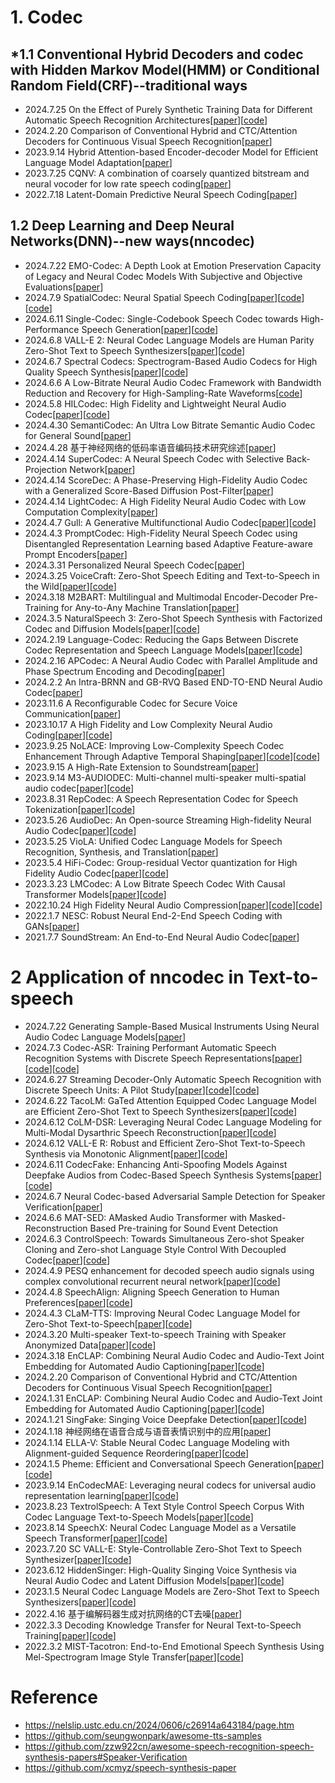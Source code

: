 # 1. Codec
## *1.1 Conventional Hybrid Decoders and codec with Hidden Markov Model(HMM) or Conditional Random Field(CRF)--traditional ways
- 2024.7.25 On the Effect of Purely Synthetic Training Data for Different Automatic Speech Recognition Architectures[[paper](https://arxiv.org/abs/2407.17997)][[code](https://github.com/rwth-i6/returnn-experiments/tree/master/2024-pure-synthetic-data)]
- 2024.2.20 Comparison of Conventional Hybrid and CTC/Attention Decoders for Continuous Visual Speech Recognition[[paper](https://arxiv.org/abs/2402.13004)]
- 2023.9.14 Hybrid Attention-based Encoder-decoder Model for Efficient Language Model Adaptation[[paper](https://arxiv.org/abs/2309.07369)]
- 2023.7.25 CQNV: A combination of coarsely quantized bitstream and neural vocoder for low rate speech coding[[paper](https://arxiv.org/abs/2307.13295)]
- 2022.7.18 Latent-Domain Predictive Neural Speech Coding[[paper](https://arxiv.org/abs/2207.08363)]

## 1.2 Deep Learning and Deep Neural Networks(DNN)--new ways(nncodec)
- 2024.7.22 EMO-Codec: A Depth Look at Emotion Preservation Capacity of Legacy and Neural Codec Models With Subjective and Objective Evaluations[[paper](https://arxiv.org/abs/2407.15458)]
- 2024.7.9 SpatialCodec: Neural Spatial Speech Coding[[paper](https://arxiv.org/abs/2309.07432)][[code](https://xzwy.github.io/SpatialCodecDemo)][[code](https://github.com/XZWY/SpatialCodec)]
- 2024.6.11 Single-Codec: Single-Codebook Speech Codec towards High-Performance Speech Generation[[paper](https://arxiv.org/abs/2406.07422)][[code](https://kkksuper.github.io/Single-Codec)]
- 2024.6.8 VALL-E 2: Neural Codec Language Models are Human Parity Zero-Shot Text to Speech Synthesizers[[paper](https://arxiv.org/abs/2406.05370)][[code](https://aka.ms/valle2)]
- 2024.6.7 Spectral Codecs: Spectrogram-Based Audio Codecs for High Quality Speech Synthesis[[paper](https://arxiv.org/abs/2406.05298)][[code](https://rlangman.github.io/spectral-codec/)]
- 2024.6.6 A Low-Bitrate Neural Audio Codec Framework with Bandwidth Reduction and Recovery for High-Sampling-Rate Waveforms[[code](https://yangai520.github.io/APCodec_APBWE)]
- 2024.5.8 HILCodec: High Fidelity and Lightweight Neural Audio Codec[[paper](https://arxiv.org/abs/2405.04752)][[code](https://github.com/aask1357/hilcodec)]
- 2024.4.30 SemantiCodec: An Ultra Low Bitrate Semantic Audio Codec for General Sound[[paper](https://arxiv.org/abs/2405.00233)]
- 2024.4.28 基于神经网络的低码率语音编码技术研究综述[[paper](https://kns.cnki.net/kcms2/article/abstract?v=wRD08hUPYgxIQfVIo03qBOmF-KFe1SjsE8tlpEc5OvnGr0I4pNML3ML4vI6BI3Q4dCtxdAc-F2rtQBJVg259do_ultMvCkimLUC52KEGwfPT-ztkpwkZ9W9jeZPcb_ImA2ISCuuBEdeOAOpUlLReOAkWvzMob0h9&uniplatform=NZKPT&language=CHS)]
- 2024.4.14 SuperCodec: A Neural Speech Codec with Selective Back-Projection Network[[paper](https://ieeexplore.ieee.org/document/10447744)]
- 2024.4.14 ScoreDec: A Phase-Preserving High-Fidelity Audio Codec with a Generalized Score-Based Diffusion Post-Filter[[paper](https://ieeexplore.ieee.org/document/10448371)]
- 2024.4.14 LightCodec: A High Fidelity Neural Audio Codec with Low Computation Complexity[[paper](https://ieeexplore.ieee.org/document/10447532)]
- 2024.4.7 Gull: A Generative Multifunctional Audio Codec[[paper](https://arxiv.org/abs/2404.04947)][[code](https://yluo42.github.io/Gull)]
- 2024.4.3 PromptCodec: High-Fidelity Neural Speech Codec using Disentangled Representation Learning based Adaptive Feature-aware Prompt Encoders[[paper](https://arxiv.org/abs/2404.02702)]
- 2024.3.31 Personalized Neural Speech Codec[[paper](https://arxiv.org/abs/2404.00791)]
- 2024.3.25 VoiceCraft: Zero-Shot Speech Editing and Text-to-Speech in the Wild[[paper](https://arxiv.org/abs/2403.16973)][[code](https://jasonppy.github.io/VoiceCraft_web)]
- 2024.3.18 M2BART: Multilingual and Multimodal Encoder-Decoder Pre-Training for Any-to-Any Machine Translation[[paper](https://ieeexplore.ieee.org/document/10446620)]
- 2024.3.5 NaturalSpeech 3: Zero-Shot Speech Synthesis with Factorized Codec and Diffusion Models[[paper](https://arxiv.org/abs/2403.03100)][[code](https://aka.ms/speechresearch)]
- 2024.2.19 Language-Codec: Reducing the Gaps Between Discrete Codec Representation and Speech Language Models[[paper](https://arxiv.org/abs/2402.12208)][[code](https://github.com/jishengpeng/languagecodec)]
- 2024.2.16 APCodec: A Neural Audio Codec with Parallel Amplitude and Phase Spectrum Encoding and Decoding[[paper](https://arxiv.org/abs/2402.10533)]
- 2024.2.2 An Intra-BRNN and GB-RVQ Based END-TO-END Neural Audio Codec[[paper](https://arxiv.org/abs/2402.01271)]
- 2023.11.6 A Reconfigurable Codec for Secure Voice Communication[[paper](https://ieeexplore.ieee.org/document/10297539)]
- 2023.10.17 A High Fidelity and Low Complexity Neural Audio Coding[[paper](https://arxiv.org/abs/2310.10992)][[code](https://github.com/google/lyra)]
- 2023.9.25 NoLACE: Improving Low-Complexity Speech Codec Enhancement Through Adaptive Temporal Shaping[[paper](https://arxiv.org/abs/2309.14521)][[code](https://282fd5fa7.github.io/NoLACE)][[code](https://gitlab.xiph.org/xiph/opus/-/tree/icassp2024)]
- 2023.9.15 A High-Rate Extension to Soundstream[[paper](https://ieeexplore.ieee.org/document/10248100)]
- 2023.9.14 M3-AUDIODEC: Multi-channel multi-speaker multi-spatial audio codec[[paper](https://arxiv.org/abs/2309.07416)][[code](https://anton-jeran.github.io/MAD/)]
- 2023.8.31 RepCodec: A Speech Representation Codec for Speech Tokenization[[paper](https://arxiv.org/abs/2309.00169)][[code](https://github.com/mct10/RepCodec)]
- 2023.5.26 AudioDec: An Open-source Streaming High-fidelity Neural Audio Codec[[paper](https://arxiv.org/abs/2305.16608)][[code](https://github.com/facebookresearch/AudioDec)]
- 2023.5.25 VioLA: Unified Codec Language Models for Speech Recognition, Synthesis, and Translation[[paper](https://arxiv.org/abs/2305.16107)]
- 2023.5.4 HiFi-Codec: Group-residual Vector quantization for High Fidelity Audio Codec[[paper](https://arxiv.org/abs/2305.02765)][[code](https://github.com/yangdongchao/AcademiCodec)]
- 2023.3.23 LMCodec: A Low Bitrate Speech Codec With Causal Transformer Models[[paper](https://arxiv.org/pdf/2303.12984)][[code](https://mjenrungrot.github.io/chrome-media-audio-papers/publications/lmcodec)]
- 2022.10.24 High Fidelity Neural Audio Compression[[paper](https://arxiv.org/abs/2210.13438)][[code](https://github.com/facebookresearch/encodec)][[code](https://ai.honu.io/papers/encodec/samples.html)]
- 2022.1.7 NESC: Robust Neural End-2-End Speech Coding with GANs[[paper](https://arxiv.org/abs/2207.03282)]
- 2021.7.7 SoundStream: An End-to-End Neural Audio Codec[[paper](https://arxiv.org/abs/2107.03312)]

# 2 Application of nncodec in Text-to-speech
- 2024.7.22 Generating Sample-Based Musical Instruments Using Neural Audio Codec Language Models[[paper](https://arxiv.org/abs/2407.15641)]
- 2024.7.3 Codec-ASR: Training Performant Automatic Speech Recognition Systems with Discrete Speech Representations[[paper](https://arxiv.org/abs/2407.03495)][[code](https://catalog.ngc.nvidia.com/orgs/nvidia/teams/nemo/models/audio_codec_16khz_small)][[code](https://github.com/NVIDIA/NeMo)]
- 2024.6.27 Streaming Decoder-Only Automatic Speech Recognition with Discrete Speech Units: A Pilot Study[[paper](https://arxiv.org/abs/2406.18862)][[code](https://huggingface.co/TencentGameMate/chinese-hubert-large)][[code](https://github.com/chenpk00/IS2024_stream_decoder_only_asr)]
- 2024.6.22 TacoLM: GaTed Attention Equipped Codec Language Model are Efficient Zero-Shot Text to Speech Synthesizers[[paper](https://arxiv.org/abs/2406.15752)][[code](https://ereboas.github.io/TacoLM/)]
- 2024.6.12 CoLM-DSR: Leveraging Neural Codec Language Modeling for Multi-Modal Dysarthric Speech Reconstruction[[paper](https://arxiv.org/abs/2406.08336)][[code]( https://Chenxuey20.github.io/CoLM-DSR)]
- 2024.6.12 VALL-E R: Robust and Efficient Zero-Shot Text-to-Speech Synthesis via Monotonic Alignment[[paper](https://arxiv.org/abs/2406.07855)][[code](https://aka.ms/valler)]
- 2024.6.11 CodecFake: Enhancing Anti-Spoofing Models Against Deepfake Audios from Codec-Based Speech Synthesis Systems[[paper](https://arxiv.org/abs/2406.07237)][[code](https://codecfake.github.io)]
- 2024.6.7 Neural Codec-based Adversarial Sample Detection for Speaker Verification[[paper](https://arxiv.org/abs/2406.04582)]
- 2024.6.6 MAT-SED: AMasked Audio Transformer with Masked-Reconstruction Based Pre-training for Sound Event Detection
- 2024.6.3 ControlSpeech: Towards Simultaneous Zero-shot Speaker Cloning and Zero-shot Language Style Control With Decoupled Codec[[paper](https://arxiv.org/abs/2406.01205)][[code](https://github.com/jishengpeng/ControlSpeech)]
- 2024.4.9 PESQ enhancement for decoded speech audio signals using complex convolutional recurrent neural network[[paper](https://ieeexplore.ieee.org/document/10479874)][[code](https://0nutation.github.io/SpeechAlign.github.io/)]
- 2024.4.8 SpeechAlign: Aligning Speech Generation to Human Preferences[[paper](https://arxiv.org/abs/2404.05600)][[code](https://0nutation.github.io/SpeechAlign.github.io/)]
- 2024.4.3 CLaM-TTS: Improving Neural Codec Language Model for Zero-Shot Text-to-Speech[[paper](https://arxiv.org/abs/2404.02781)][[code](
https://clam-tts.github.io)]
- 2024.3.20 Multi-speaker Text-to-speech Training with Speaker Anonymized Data[[paper](https://arxiv.org/abs/2405.11767)][[code](https://unilight.github.io/Publication-Demos/publications/sa-tts-spl/index.html)]
- 2024.3.18 EnCLAP: Combining Neural Audio Codec and Audio-Text Joint Embedding for Automated Audio Captioning[[paper](https://ieeexplore.ieee.org/document/10446672)][[code](https://huggingface.co/spaces/enclap-team/enclap)]
- 2024.2.20 Comparison of Conventional Hybrid and CTC/Attention Decoders for Continuous Visual Speech Recognition[[paper](https://arxiv.org/abs/2402.13004)]
- 2024.1.31 EnCLAP: Combining Neural Audio Codec and Audio-Text Joint Embedding for Automated Audio Captioning[[paper](https://arxiv.org/abs/2401.17690)][[code](https://github.com/jaeyeonkim99/EnCLAP)]
- 2024.1.21 SingFake: Singing Voice Deepfake Detection[[paper](https://arxiv.org/abs/2309.07525)][[code](https://www.singfake.org/)]
- 2024.1.18 神经网络在语音合成与语音表情识别中的应用[[paper](https://blog.csdn.net/universsky2015/article/details/136011471)]
- 2024.1.14 ELLA-V: Stable Neural Codec Language Modeling with Alignment-guided Sequence Reordering[[paper](https://arxiv.org/abs/2401.07333)][[code](https://ereboas.github.io/ELLAV/)]
- 2024.1.5 Pheme: Efficient and Conversational Speech Generation[[paper](https://arxiv.org/abs/2401.02839)][[code](https://polyai-ldn.github.io/pheme/)]
- 2023.9.14 EnCodecMAE: Leveraging neural codecs for universal audio representation learning[[paper](https://arxiv.org/abs/2309.07391)][[code](https://github.com/habla-liaa/encodecmae)]
- 2023.8.23 TextrolSpeech: A Text Style Control Speech Corpus With Codec Language Text-to-Speech Models[[paper](https://arxiv.org/abs/2308.14430)][[code](https://sall-e.github.io/)]
- 2023.8.14 SpeechX: Neural Codec Language Model as a Versatile Speech Transformer[[paper](https://arxiv.org/abs/2308.06873)][[code](https://www.microsoft.com/en-us/research/project/speechx/)]
- 2023.7.20 SC VALL-E: Style-Controllable Zero-Shot Text to Speech Synthesizer[[paper](https://arxiv.org/abs/2307.10550)][[code](https://creativecommons.org/licenses/by/4.0/)]
- 2023.6.12 HiddenSinger: High-Quality Singing Voice Synthesis via Neural Audio Codec and Latent Diffusion Models[[paper](https://arxiv.org/abs/2306.06814)][[code](https://jisang93.github.io/hiddensinger-demo/)]
- 2023.1.5 Neural Codec Language Models are Zero-Shot Text to Speech Synthesizers[[paper](https://arxiv.org/abs/2301.02111)][[code](https://github.com/microsoft/unilm)]
- 2022.4.16 基于编解码器生成对抗网络的CT去噪[[paper](https://kns.cnki.net/kcms2/article/abstract?v=wRD08hUPYgyNeWLqxsgErefvFIq6eitS9VAYSDvSMID-X-8i7d8QgosYK_xxmkhVHWtatWsgWYB3Pmfd5GhX87IVjXBbSsYnFKrgPMGHfQAIraIf6xo1A82BN5f8rSBokv3Ksc6By9l70Krss0vbCdgaJCT4qThy&uniplatform=NZKPT&language=CHS)]
- 2022.3.3 Decoding Knowledge Transfer for Neural Text-to-Speech Training[[paper](https://ieeexplore.ieee.org/document/9767637)][[code](https://creativecommons.org/licenses/by/4.0/)]
- 2022.3.2 MIST-Tacotron: End-to-End Emotional Speech Synthesis Using Mel-Spectrogram Image Style Transfer[[paper](https://ieeexplore.ieee.org/document/9726166)][[code](https://creativecommons.org/licenses/by/4.0/)]

# Reference
- https://nelslip.ustc.edu.cn/2024/0606/c26914a643184/page.htm
- https://github.com/seungwonpark/awesome-tts-samples
- https://github.com/zzw922cn/awesome-speech-recognition-speech-synthesis-papers#Speaker-Verification
- https://github.com/xcmyz/speech-synthesis-paper

